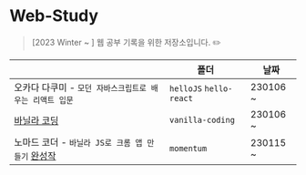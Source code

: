 # Web-Study

> [2023 Winter ~ ] 웹 공부 기록을 위한 저장소입니다. ✏️

|                                                           | 폴더                    | 날짜     |
| --------------------------------------------------------- | ----------------------- | -------- |
| 오카다 다쿠미 - `모던 자바스크립트로 배우는 리액트 입문`  | `helloJS` `hello-react` | 230106 ~ |
| [바닐라 코딩](https://book.vanillacoding.co/starter-kit/) | `vanilla-coding`        | 230106 ~ |
| 노마드 코더 - `바닐라 JS로 크롬 앱 만들기`   [완성작](https://5jisoo.github.io/momentum.github.io/)                | `momentum`              | 230115 ~ |
